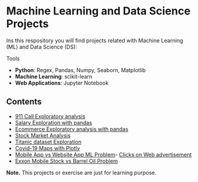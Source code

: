 # Machine Learning and Data Science Projects
Ins this respository you will find projects related with Machine Learning (ML) and Data Science (DS):

Tools 
- **Python**: Regex, Pandas, Numpy, Seaborn, Matplotlib
- **Machine Learning**: scikit-learn
- **Web Applications**: Jupyter Notebook

## Contents
- [911 Call Exploratory analysis](https://github.com/Richardbmk/datascience_machinelearning/blob/master/01-911_Exploration.ipynb)
- [Salary Exploration with pandas](https://github.com/Richardbmk/datascience_machinelearning/blob/master/01-SF%20Salaries%20Exercise.ipynb)
- [Ecommerce  Exploratory analysis with pandas](https://github.com/Richardbmk/datascience_machinelearning/blob/master/03-Ecommerce%20Purchases%20Exercise%20.ipynb)
- [Stock Market Analysis](https://github.com/Richardbmk/datascience_machinelearning/blob/master/Stocks_Analysis.ipynb)
- [Titanic dataset Exploration](https://github.com/Richardbmk/datascience_machinelearning/blob/master/Titanic_Exploration.ipynb)
- [Covid-19 Maps with Plotly](https://github.com/Richardbmk/datascience_machinelearning/blob/master/Covid-19%20Map%20Plots%20with%20Plotly.ipynb)
- [Mobile App vs Website App ML Problem](https://github.com/Richardbmk/datascience_machinelearning/blob/master/Mobile-or-Website-Problem.ipynb)- [Clicks on Web advertisement](https://github.com/Richardbmk/datascience_machinelearning/blob/master/Cliks-on-Advertisement-Problem.ipynb)
- [Exxon Mobile Stock vs Barrel Oil Problem](https://github.com/Richardbmk/datascience_machinelearning/blob/master/ExxonMobile-vs-BarrelOil-Problem.ipynb)

**Note.** This projects or exercise are just for learning purpose.